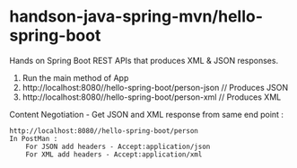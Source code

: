 # handson-java-spring-mvn/hello-spring-boot
Hands on Spring Boot REST APIs that produces XML & JSON responses.

1. Run the main method of App
2. http://localhost:8080//hello-spring-boot/person-json     // Produces JSON
3. http://localhost:8080//hello-spring-boot/person-xml      // Produces XML

Content Negotiation - Get JSON and XML response from same end point :

    http://localhost:8080//hello-spring-boot/person
    In PostMan :
        For JSON add headers - Accept:application/json 
        For XML add headers - Accept:application/xml
 
